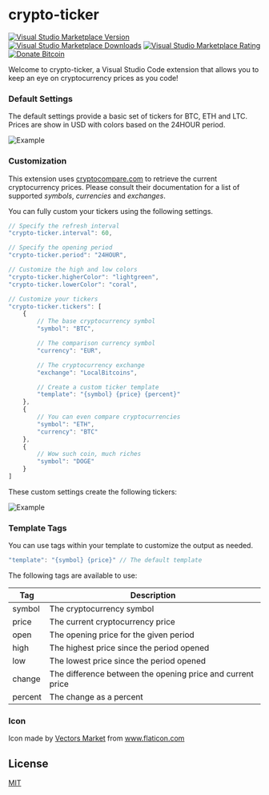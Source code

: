 # crypto-ticker

[marketplace]: https://marketplace.visualstudio.com/items?itemName=calvert.crypto-ticker
[![Visual Studio Marketplace Version](https://img.shields.io/visual-studio-marketplace/v/calvert.crypto-ticker)][marketplace]
[![Visual Studio Marketplace Downloads](https://img.shields.io/visual-studio-marketplace/d/calvert.crypto-ticker)][marketplace]
[![Visual Studio Marketplace Rating](https://img.shields.io/visual-studio-marketplace/r/calvert.crypto-ticker)][marketplace]
[![Donate Bitcoin](https://img.shields.io/badge/donate-bitcoin-orange)](https://www.blockchain.com/btc/address/36gjpzeQtePfhU41VkM39XLUywpXVmtoKW)

Welcome to crypto-ticker, a Visual Studio Code extension that allows you to keep an eye on cryptocurrency prices as you code!

### Default Settings

The default settings provide a basic set of tickers for BTC, ETH and LTC. Prices are show in USD with colors based on the 24HOUR period.

![Example](https://github.com/robertcalvert/vscode-crypto-ticker/raw/master/images/default.png)

### Customization

This extension uses [cryptocompare.com](https://min-api.cryptocompare.com/documentation) to retrieve the current cryptocurrency prices. Please consult their documentation for a list of supported *symbols*, *currencies* and *exchanges*.


You can fully custom your tickers using the following settings.

```javascript
// Specify the refresh interval
"crypto-ticker.interval": 60,

// Specify the opening period
"crypto-ticker.period": "24HOUR",

// Customize the high and low colors
"crypto-ticker.higherColor": "lightgreen",
"crypto-ticker.lowerColor": "coral",

// Customize your tickers
"crypto-ticker.tickers": [
    {
        // The base cryptocurrency symbol
        "symbol": "BTC",

        // The comparison currency symbol
        "currency": "EUR",

        // The cryptocurrency exchange
        "exchange": "LocalBitcoins",

        // Create a custom ticker template
        "template": "{symbol} {price} {percent}"
    },
    {
        // You can even compare cryptocurrencies
        "symbol": "ETH",
        "currency": "BTC"
    },
    {
        // Wow such coin, much riches
        "symbol": "DOGE"
    }
]
```

These custom settings create the following tickers:

![Example](https://github.com/robertcalvert/vscode-crypto-ticker/raw/master/images/custom.png)

### Template Tags

You can use tags within your template to customize the output as needed.

```javascript
"template": "{symbol} {price}" // The default template
```

The following tags are available to use:

Tag | Description
------------ | -------------
symbol | The cryptocurrency symbol
price | The current cryptocurrency price
open | The opening price for the given period
high | The highest price since the period opened
low | The lowest price since the period opened
change | The difference between the opening price and current price
percent | The change as a percent

### Icon

Icon made by [Vectors Market](https://www.flaticon.com/authors/vectors-market) from www.flaticon.com

## License

[MIT](LICENSE.md)
